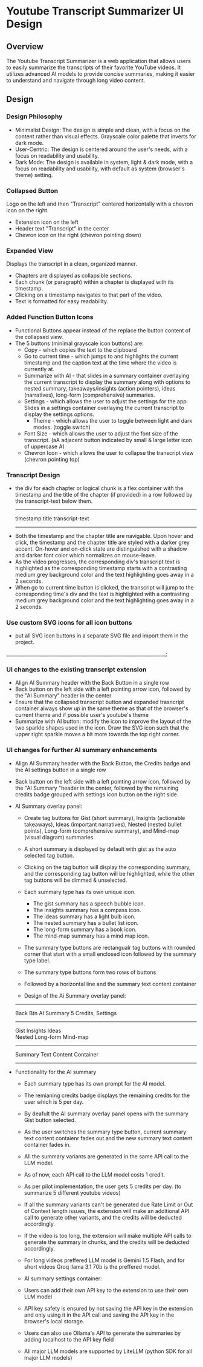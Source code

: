 # Youtube Transcript Summarizer UI Design

## Overview

The Youtube Transcript Summarizer is a web application that allows users to easily summarize the transcripts of their favorite YouTube videos. It utilizes advanced AI models to provide concise summaries, making it easier to understand and navigate through long video content.

## Design

### Design Philosophy

- Minimalist Design: The design is simple and clean, with a focus on the content rather than visual effects. Grayscale color palette that inverts for dark mode.
- User-Centric: The design is centered around the user's needs, with a focus on readability and usability.
- Dark Mode: The design is available in system, light & dark mode, with a focus on readability and usability, with default as system (browser's theme) setting.

### Collapsed Button

Logo on the left and then "Transcript" centered horizontally with a chevron icon on the right.

- Extension icon on the left
- Header text "Transcript" in the center
- Chevron icon on the right (chevron pointing down)

### Expanded View

Displays the transcript in a clean, organized manner.

- Chapters are displayed as collapsible sections.
- Each chunk (or paragraph) within a chapter is displayed with its timestamp.
- Clicking on a timestamp navigates to that part of the video.
- Text is formatted for easy readability.

### Added Function Button Icons

- Functional Buttons appear instead of the replace the button content of the collapsed view.
- The 5 buttons (minimal grayscale icon buttons) are:
  - Copy - which copies the text to the clipboard
  - Go to current time - which jumps to and highlights the current timestamp and the caption text at the time where the video is currently at.
  - Summarize with AI - that slides in a summary container overlaying the current transcript to display the summary along with options to nested summary, takeaways/insights (action pointers), ideas (narratives), long-form (comprehensive) summaries.
  - Settings - which allows the user to adjust the settings for the app. Slides in a settings container overlaying the current transcript to display the settings options.
    - Theme - which allows the user to toggle between light and dark modes. (toggle switch)
  - Font Size - which allows the user to adjust the font size of the transcript. (aA adjacent button indicated by small & large letter icon of uppercase A)
  - Chevron Icon - which allows the user to collapse the transcript view (chevron pointing top)

### Transcript Design

- the div for each chapter or logical chunk is a flex container with the timestamp and the title of the chapter (if provided) in a row followed by the transcript-text below them.
    ________________________
    timestamp         title
    transcript-text
    ________________________
- Both the timestamp and the chapter title are navigable. Upon hover and click, the timestamp and the chapter title are styled with a darker grey accent. On-hover and on-click state are distinguished with a shadow and darker font color which normalizes on mouse-leave.
- As the video progresses, the corresponding div's transcript text is highlighted as the corresponding timestamp starts with a contrasting medium grey background color and the text highlighting goes away in a 2 seconds.
- When go to current time button is clicked, the transcript will jump to the corresponding time's div and the text is highlighted with a contrasting medium grey background color and the text highlighting goes away in a 2 seconds.

### Use custom SVG icons for all icon buttons

- put all SVG icon buttons in a separate SVG file and import them in the project.

__________________________________________________________________;

### UI changes to the existing transcript extension 
- Align AI Summary header with the Back Button in a single row
- Back button on the left side with a left pointing arrow icon, followed by the "AI Summary" header in the center
- Ensure that the collapsed transcript button and expanded trasncript container always show up in the same theme as that of the browser's current theme and if possible user's youtube's theme
- Summarize with AI button: modify the icon to improve the layout of the two sparkle shapes used in the icon. Draw the SVG icon such that the upper right sparkle moves a bit more towards the top right corner.


### UI changes for further AI summary enhancements
- Align AI Summary header with the Back Button, the Credits badge and the AI settings button in a single row
- Back button on the left side with a left pointing arrow icon, followed by the "AI Summary "header in the center, followed by the remaining credits badge grouped with settings icon button on the right side.
- AI Summary overlay panel: 
    - Create tag buttons for Gist (short summary), Insights (actionable takeaways), Ideas (important narratives), Nested (nested bullet points), Long-form (comprehensive summary), and Mind-map (visual diagram) summaries.
    - A short summary is displayed by default with gist as the auto selected tag button. 
    - Clicking on the tag button will display the corresponding summary, and the corresponding tag button will be highlighted, while the other tag buttons will be dimmed & unselected.
    - Each summary type has its own unique icon.
        - The gist summary has a speech bubble icon.
        - The insights summary has a compass icon.
        - The ideas summary has a light bulb icon.
        - The nested summary has a bullet list icon.
        - The long-form summary has a book icon.
        - The mind-map summary has a mind map icon.
    - The summary type buttons are rectangualr tag buttons with rounded corner that start with a small enclosed icon followed by the summary type label.
    - The summary type buttons form two rows of buttons
    - Followed by a horizontal line and the summary text content container

    - Design of the Ai Summary overlay panel:
    _____________________________________________________
    Back Btn        AI Summary        5 Credits, Settings 
    _____________________________________________________
    Gist               Insights             Ideas         
    Nested            Long-form             Mind-map
    _____________________________________________________
    Summary Text Content Container
    _____________________________________________________

- Functionality for the AI summary
    - Each summary type has its own prompt for the AI model.
    - The remianing credits badge displays the remaining credits for the user which is 5 per day.
    - By deafult the AI summary overlay panel opens with the summary Gist button selected.
    - As the user switches the summary type button, current summary text content contaienr fades out and the new summary text content container fades in.
    - All the summary variants are generated in the same API call to the LLM model.
    - As of now, each API call to the LLM model costs 1 credit.
    - As per pilot implementation, the user gets 5 credits per day. (to summarize 5 different youtube videos)
    - If all the summary variants can't be generated due Rate Limit or Out of Context length issues, the extension will make an additional API call to generate other variants, and the credits will be deducted accordingly.
    - If the video is too long, the extension will make multiple API calls to generate the summary in chunks, and the credits will be deducted accordingly. 
    - For long videos preffered LLM model is Gemini 1.5 Flash, and for short videos Groq llama 3.1 70b is the preffered model.
     
    - AI summary settings container:
    - Users can add their own API key to the extension to use their own LLM model
    - API key safety is ensured by not saving the API key in the extension and only using it in the API call and saving the API key in the browser's local storage.
    - Users can also use Ollama's API to generate the summaries by adding localhost to the API key field
    - All major LLM models are supported by LiteLLM (python SDK for all major LLM models)


